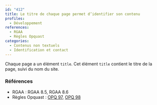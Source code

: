 ```yaml
---
id: "412"
title: Le titre de chaque page permet d’identifier son contenu
profiles:
  - Développement
references:
  - RGAA
  - Règles Opquast
categories:
  - Contenus non textuels
  - Identification et contact
---
```


Chaque page a un élément `title`.
Cet élément `title` contient le titre de la page, suivi du nom du site.

### Références

* RGAA : RGAA 8.5, RGAA 8.6
* Règles Opquast : [OPQ 97](https://checklists.opquast.com/fr/assurance-qualite-web/le-titre-de-chaque-page-permet-didentifier-le-site), [OPQ 98](https://checklists.opquast.com/fr/assurance-qualite-web/le-titre-de-chaque-page-permet-didentifier-son-contenu)
